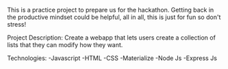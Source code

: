 This is a practice project to prepare us for the hackathon.
Getting back in the productive mindset could be helpful, all in all, this is just for fun so don't stress!

Project Description:
Create a webapp that lets users create a collection of lists that they can modify how they want.

Technologies:
    -Javascript
    -HTML
    -CSS
    -Materialize
    -Node Js
    -Express Js